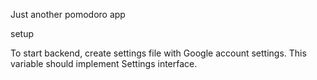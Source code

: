 Just another pomodoro app

setup

To start backend, create settings file with Google account settings. This variable should implement Settings interface.
